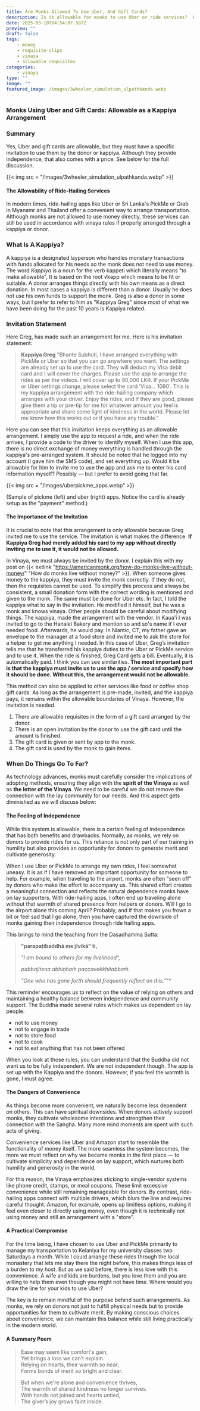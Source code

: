 ```yaml
---
title: Are Monks Allowed To Use Uber, And Gift Cards?
description: Is it allowable for monks to use Uber or ride services?  We discuss below
date: 2025-03-10T04:54:07.587Z
preview: ""
draft: false
tags:
    - money
    - requisite-slips
    - vinaya
    - allowable requisites
categories:
    - vinaya
type: ""
image: ""
featured_image: /images/3wheeler_simulation_ulpathkanda.webp
---
```


### Monks Using Uber and Gift Cards: Allowable as a Kappiya Arrangement

### Summary
Yes, Uber and gift cards are allowable, but they must have a specific invitation to use them by the donor or kappiya. Although they provide independence, that also comes with a price. See below for the full discussion.

{{< img src = "/images/3wheeler_simulation_ulpathkanda.webp" >}}

#### The Allowability of Ride-Hailing Services

In modern times, ride-hailing apps like Uber or Sri Lanka's PickMe or Grab in Myanamr and Thailand offer a convenient way to arrange transportation. Although monks are not allowed to use money directly, these services can still be used in accordance with vinaya rules if properly arranged through a kappiya or donor. 

### What Is A Kappiya?

A kappiya is a designated layperson who handles monetary transactions with funds allocated for his needs so the monk does not need to use money.  The word *Kappiya* is a noun for the verb kappeti which literally means "to make allowable", It is based on the root √kapp which means to be fit or suitable.  A donor arranges things directly with his own means as a direct donation.  In most cases a kappiya is different than a donor.  Usually he does not use his own funds to support the monk.  Greg is also a donor in some ways, but I prefer to refer to him as "Kappiya Greg" since most of what we have been doing for the past 10 years is Kappiya related.

### Invitation Statement 
Here Greg, has made such an arrangement for me. Here is his invitation statement:

> **Kappiya Greg**
> "Bhante Subhuti, I have arranged everything with PickMe or Uber so that you can go anywhere you want. The settings are already set up to use the card. They will deduct my Visa debit card and I will cover the charges. Please use the app to arrange the rides as per the videos. I will cover up to 90,000 LKR. If your PickMe or Uber settings change, please select the card 'Visa... 1090'. This is my kappiya arrangement with the ride-hailing company which arranges with your driver. Enjoy the rides, and if they are good, please give them a tip or pre-tip for me for whatever amount you feel is appropriate and share some light of kindness in the world. Please let me know how this works out or if you have any trouble."

Here you can see that this invitation keeps everything as an allowable arrangement. I simply use the app to request a ride, and when the ride arrives, I provide a code to the driver to identify myself.  When I use this app, there is no direct exchange of money everything is handled through the kappiya's pre-arranged system.  It should be noted that he logged into my account (I gave him the SMS code), and set everything up.  Would it be allowable for him to invite me to use the app and ask me to enter his card information myself? Possibly — but I prefer to avoid going that far.

{{< img src = "/images/uberpickme_apps.webp" >}}

(Sample of pickme (left) and uber (right) apps.  Notice the card is already setup as the "payment" method.)


#### The Importance of the Invitation

It is crucial to note that this arrangement is only allowable because Greg invited me to use the service. The invitation is what makes the difference. **If Kappiya Greg had merely added his card to my app without directly inviting me to use it, it would not be allowed.**

In Vinaya, we must always be invited by the donor.  I explain this with my post on {{< extlink "https://americanmonk.org/how-do-monks-live-without-money/" "How do monks live without money?" >}}.  When someone gives money to the kappiya, they must invite the monk correctly.  If they do not, then the requisites cannot be used.  To simplify this process and always be consistent, a small donation form with the correct wording is mentioned and given to the monk. The same must be done for Uber etc.  In fact, I told the kappiya what to say in the invitation.  He modified it himself, but he was a monk and knows vinaya.  Other people should be careful about modifying things.  The kappiya, made the arrangement with the vendor.  In Kaua'i I was invited to go to the Hanalei Bakery and mention so and so's name if I ever needed food.  Afterwards, he would pay.  In Niantic, CT, my father gave an envelope to the manager at a food store and invited me to ask the store for a helper to get me anything I needed.  In this case of Uber, Greg’s invitation tells me that he transferred his kappiya duties to the Uber or PickMe service and to use it.  When the ride is finished, Greg Card gets a bill.  Eventually, it is automatically paid. I think you can see similarities.   **The most important part is that the kappiya must invite us to use the app / service and specify how it should be done. Without this, the arrangement would not be allowable.**



This method can also be applied to other services like food or coffee shop gift cards. As long as the arrangement is pre-made, invited, and the kappiya pays, it remains within the allowable boundaries of Vinaya.  However, the invitation is needed.

1. There are allowable requisites in the form of a gift card arranged by the donor.  
2. There is an open invitation by the donor to use the gift card until the amount is finished. 
3. The gift card is given or sent by app to the monk.  
4. The gift card is used by the monk to gain items.  


### When Do Things Go To Far?

As technology advances, monks must carefully consider the implications of adopting methods, ensuring they align with the **spirit of the Vinaya** as well as **the letter of the Vinaya**.  We need to be careful we do not remove the connection with the lay community for our needs.  And this aspect gets diminished as we will discuss below:

#### The Feeling of Independence

While this system is allowable, there is a certain feeling of independence that has both benefits and drawbacks. Normally, as monks, we rely on donors to provide rides for us. This reliance is not only part of our training in humility but also provides an opportunity for donors to generate merit and cultivate generosity.

When I use Uber or PickMe to arrange my own rides, I feel somewhat uneasy. It is as if I have removed an important opportunity for someone to help. For example, when traveling to the airport, monks are often "seen off" by donors who make the effort to accompany us. This shared effort creates a meaningful connection and reflects the natural dependence monks have on lay supporters. With ride-hailing apps, I often end up traveling alone without that warmth of shared presence from helpers or donors.  Will I go to the airport alone this coming April?  Probably, and if that makes you frown a bit or feel sad that I go alone, then you have captured the downside of monks gaining their independence through ride hailing apps.

This brings to mind the teaching from the Dasadhamma Sutta:

> **"parapaṭibaddhā me jīvikā" ti,**
>
> *"I am bound to others for my livelihood",*
>
> *pabbajitena abhiṇhaṁ paccavekkhitabbaṁ.*
>
> *"One who has gone forth should frequently reflect on this."*"*

This reminder encourages us to reflect on the value of relying on others and maintaining a healthy balance between independence and community support.  The Buddha made several rules which makes us dependent on lay people.

- not to use money  
- not to engage in trade  
- not to store food  
- not to cook  
- not to eat anything that has not been offered  

When you look at those rules, you can understand that the Buddha did not want us to be fully independent.  We are not independent though.  The app is set up with the Kappiya and the donors.  However, if you feel the warmth is gone, I must agree.

#### The Dangers of Convenience

As things become more convenient, we naturally become less dependent on others. This can have spiritual downsides. When donors actively support monks, they cultivate wholesome intentions and strengthen their connection with the Saṅgha. Many more mind moments are spent with such acts of giving.

Convenience services like Uber and Amazon start to resemble the functionality of money itself. The more seamless the system becomes, the more we must reflect on why we became monks in the first place — to cultivate simplicity and dependence on lay support, which nurtures both humility and generosity in the world.

For this reason, the Vinaya emphasizes sticking to single-vendor systems like phone credit, stamps, or meal coupons. These limit excessive convenience while still remaining manageable for donors. By contrast, ride-hailing apps connect with multiple drivers, which blurs the line and requires careful thought. Amazon, for example, opens up limitless options, making it feel even closer to directly using money, even though it is technically not using money and still an arrangement with a "store".

#### A Practical Compromise

For the time being, I have chosen to use Uber and PickMe primarily to manage my transportation to Kelaniya for my university classes two Saturdays a month. While I could arrange these rides through the local monastery that lets me stay there the night before, this makes things less of a burden to my host. But as we said before, there is less love with this convenience.  A wife and kids are burdens, but you love them and you are willing to help them even though you might not have time.  Where would you draw the line for your kids to use Uber?

The key is to remain mindful of the purpose behind such arrangements. As monks, we rely on donors not just to fulfill physical needs but to provide opportunities for them to cultivate merit. By making conscious choices about convenience, we can maintain this balance while still living practically in the modern world.

#### A Summary Poem

> Ease may seem like comfort's gain,  
> Yet brings a loss we can’t explain.  
> Relying on hearts, their warmth so near,  
> Forms bonds of merit so bright and clear.  
>   
> But when we're alone and convenience thrives,  
> The warmth of shared kindness no longer survives.  
> With hands not joined and hearts untied,  
> The giver’s joy grows faint inside.  


